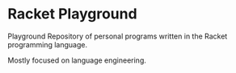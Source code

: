# Racket Playground
<p>Playground Repository of personal programs written in the Racket programming language.</p>
<p>Mostly focused on language engineering.</p>
